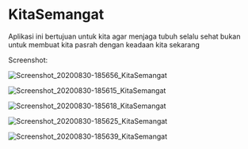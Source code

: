 # KitaSemangat
Aplikasi ini bertujuan untuk kita agar menjaga tubuh selalu sehat bukan untuk membuat kita pasrah dengan keadaan kita sekarang

Screenshot:

![Screenshot_20200830-185656_KitaSemangat](https://user-images.githubusercontent.com/32573348/91658491-c8cbb500-eaf2-11ea-8b80-4e317f1303c9.jpg)

![Screenshot_20200830-185615_KitaSemangat](https://user-images.githubusercontent.com/32573348/91658500-dc771b80-eaf2-11ea-864f-fd98252fe184.jpg)

![Screenshot_20200830-185618_KitaSemangat](https://user-images.githubusercontent.com/32573348/91658509-eb5dce00-eaf2-11ea-9bcf-c4e1cfb38014.jpg)

![Screenshot_20200830-185625_KitaSemangat](https://user-images.githubusercontent.com/32573348/91658520-fdd80780-eaf2-11ea-8b23-3611a98ded0e.jpg)

![Screenshot_20200830-185639_KitaSemangat](https://user-images.githubusercontent.com/32573348/91658523-03355200-eaf3-11ea-8526-abf8bf4dd329.jpg)


